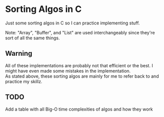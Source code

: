 # Sorting Algos in C
Just some sorting algos in C so I can practice implementing stuff.

Note: "Array", "Buffer", and "List" are used interchangeably since they're sort of all the same things.

## Warning
All of these implementations are probably not that efficient or the best. I might have even made some mistakes in the implementation.  
As stated above, these sorting algos are mainly for me to refer back to and practice my skillz.

## TODO
Add a table with all Big-O time complexities of algos and how they work

